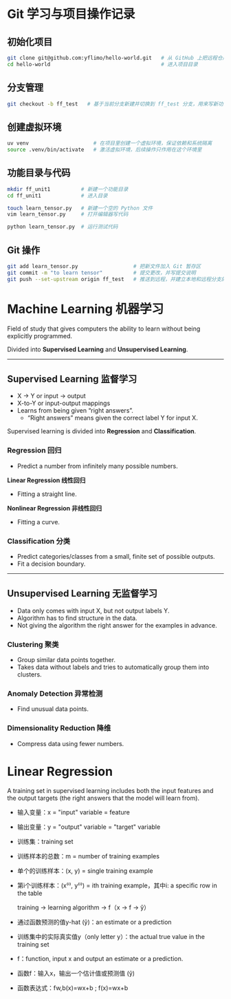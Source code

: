 # Git 学习与项目操作记录

## 初始化项目

```bash
git clone git@github.com:yflimo/hello-world.git   # 从 GitHub 上把远程仓库复制到本地
cd hello-world                                    # 进入项目目录
```

## 分支管理

```bash
git checkout -b ff_test   # 基于当前分支新建并切换到 ff_test 分支，用来写新功能
```

## 创建虚拟环境

```bash
uv venv                     # 在项目里创建一个虚拟环境，保证依赖和系统隔离
source .venv/bin/activate   # 激活虚拟环境，后续操作只作用在这个环境里
```

## 功能目录与代码

```bash
mkdir ff_unit1          # 新建一个功能目录
cd ff_unit1             # 进入目录

touch learn_tensor.py   # 新建一个空的 Python 文件
vim learn_tensor.py     # 打开编辑器写代码

python learn_tensor.py  # 运行测试代码
```

## Git 操作

```bash
git add learn_tensor.py                  # 把新文件加入 Git 暂存区
git commit -m "to learn tensor"          # 提交更改，并写提交说明
git push --set-upstream origin ff_test   # 推送到远程，并建立本地和远程分支的关联
```



# Machine Learning 机器学习

Field of study that gives computers the ability to learn without being explicitly programmed.

Divided into **Supervised Learning** and **Unsupervised Learning**.

---

## Supervised Learning 监督学习

- X -> Y  or  input -> output  
- X-to-Y or input-output mappings  
- Learns from being given “right answers”.  
  - “Right answers” means given the correct label Y for input X.  

Supervised learning is divided into **Regression** and **Classification**.

### Regression 回归
- Predict a number from infinitely many possible numbers.  

**Linear Regression 线性回归**  
- Fitting a straight line.  

**Nonlinear Regression 非线性回归**  
- Fitting a curve.  

### Classification 分类
- Predict categories/classes from a small, finite set of possible outputs.  
- Fit a decision boundary.  

---

## Unsupervised Learning 无监督学习

- Data only comes with input X, but not output labels Y.  
- Algorithm has to find structure in the data.  
- Not giving the algorithm the right answer for the examples in advance.  

### Clustering 聚类
- Group similar data points together.  
- Takes data without labels and tries to automatically group them into clusters.  

### Anomaly Detection 异常检测
- Find unusual data points.  

### Dimensionality Reduction 降维
- Compress data using fewer numbers.

# Linear Regression
A training set in supervised learning includes both the input features and the output targets (the right answers that the model will learn from).

- 输入变量：x = "input" variable = feature  
- 输出变量：y = "output" variable = "target" variable  
- 训练集：training set  
- 训练样本的总数：m = number of training examples  
- 单个的训练样本：(x, y) = single training example  
- 第i个训练样本：(x⁽ⁱ⁾, y⁽ⁱ⁾) = ith training example，其中i: a specific row in the table  

  training -> learning algorithm -> f（x -> f -> ŷ）

- 通过函数预测的值y-hat (ŷ)：an estimate or a prediction  
- 训练集中的实际真实值y（only letter y）：the actual true value in the training set  
- f：function, input x and output an estimate or a prediction.  
- 函数f：输入x，输出一个估计值或预测值 (ŷ)  
- 函数表达式：fw,b(x)=wx+b  ;  f(x)=wx+b

